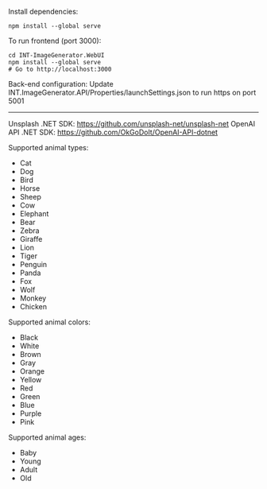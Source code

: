 Install dependencies:
```
npm install --global serve
```

To run frontend (port 3000):
```
cd INT-ImageGenerator.WebUI
npm install --global serve
# Go to http://localhost:3000
```

Back-end configuration:
Update INT.ImageGenerator.API/Properties/launchSettings.json to run https on port 5001

-----

Unsplash .NET SDK: https://github.com/unsplash-net/unsplash-net
OpenAI API .NET SDK: https://github.com/OkGoDoIt/OpenAI-API-dotnet

Supported animal types:
- Cat
- Dog
- Bird
- Horse
- Sheep
- Cow
- Elephant
- Bear
- Zebra
- Giraffe
- Lion
- Tiger
- Penguin
- Panda
- Fox
- Wolf
- Monkey
- Chicken

Supported animal colors:
- Black
- White
- Brown
- Gray
- Orange
- Yellow
- Red
- Green
- Blue
- Purple
- Pink

Supported animal ages:
- Baby
- Young
- Adult
- Old
